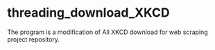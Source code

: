 # threading_download_XKCD
The program is a modification  of All XKCD download for web scraping project repository. 
